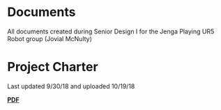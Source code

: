 # Documents
All documents created during Senior Design I for the Jenga Playing UR5 Robot group (Jovial McNulty)

# Project Charter
Last updated 9/30/18 and uploaded 10/19/18

[**PDF**](https://github.com/jovialmcnulty/Documents/raw/master/Project%20Charter%20LaTeX/project_charter_latex.pdf)
